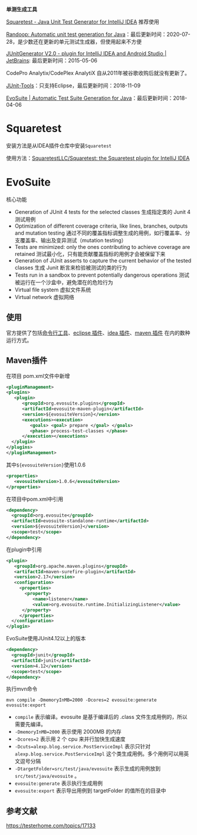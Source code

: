 **单测生成工具**

[Squaretest - Java Unit Test Generator for IntelliJ IDEA](https://squaretest.com/) 推荐使用

[Randoop: Automatic unit test generation for Java](https://randoop.github.io/randoop/)：最后更新时间：2020-07-28，是少数还在更新的单元测试生成器，但使用起来不方便

[JUnitGenerator V2.0 - plugin for IntelliJ IDEA and Android Studio | JetBrains](https://plugins.jetbrains.com/plugin/3064-junitgenerator-v2-0): 最后更新时间：2015-05-06

CodePro Analytix/CodePlex AnalytiX 自从2011年被谷歌收购后就没有更新了。

[JUnit-Tools](http://junit-tools.org/index.php)：只支持Eclipse，最后更新时间：2018-11-09

[EvoSuite | Automatic Test Suite Generation for Java](https://www.evosuite.org/)：最后更新时间：2018-04-06



# Squaretest

安装方法是从IDEA插件仓库中安装`Squaretest`



使用方法：[SquaretestLLC/Squaretest: the Squaretest plugin for IntelliJ IDEA](https://github.com/SquaretestLLC/Squaretest)



# EvoSuite

核心功能

- Generation of JUnit 4 tests for the selected classes
   生成指定类的 Junit 4 测试用例
- Optimization of different coverage criteria, like lines, branches, outputs and mutation testing
   通过不同的覆盖指标调整生成的用例，如行覆盖率、分支覆盖率、输出及变异测试（mutation testing）
- Tests are minimized: only the ones contributing to achieve coverage are retained
   测试最小化，只有能贡献覆盖指标的用例才会被保留下来
- Generation of JUnit asserts to capture the current behavior of the tested classes
   生成 Junit 断言来检验被测试的类的行为
- Tests run in a sandbox to prevent potentially dangerous operations
   测试被运行在一个沙盒中，避免潜在的危险行为
- Virtual file system
   虚拟文件系统
- Virtual network
   虚拟网络



## 使用

官方提供了包括[命令行工具](http://www.evosuite.org/documentation/commandline/)、[eclipse 插件](http://www.evosuite.org/documentation/eclipse-plugin/)、[idea 插件](http://www.evosuite.org/documentation/intellij-idea-plugin/)、[maven 插件](http://www.evosuite.org/documentation/maven-plugin/) 在内的数种运行方式。





## Maven插件

在项目 pom.xml文件中新增

```xml
<pluginManagement>
<plugins>
   <plugin>
      <groupId>org.evosuite.plugins</groupId>
      <artifactId>evosuite-maven-plugin</artifactId>
      <version>${evosuiteVersion}</version>
      <executions><execution>
         <goals> <goal> prepare </goal> </goals>
         <phase> process-test-classes </phase>
      </execution></executions>
  </plugin>
</plugins>
</pluginManagement>
```

其中`${evosuiteVersion}`使用1.0.6

```xml
<properties>
   <evosuiteVersion>1.0.6</evosuiteVersion>
</properties>
```

在项目中pom.xml中引用

```xml
<dependency>
  <groupId>org.evosuite</groupId>
  <artifactId>evosuite-standalone-runtime</artifactId>
  <version>${evosuiteVersion}</version>
  <scope>test</scope>
</dependency>
```

在plugin中引用

```xml
<plugin>
   <groupId>org.apache.maven.plugins</groupId>
   <artifactId>maven-surefire-plugin</artifactId>
   <version>2.17</version>
   <configuration>
     <properties>
       <property>
          <name>listener</name>
          <value>org.evosuite.runtime.InitializingListener</value>
      </property>
     </properties>
  </configuration>
</plugin>
```



EvoSuite使用JUnit4.12以上的版本

```xml
<dependency>
  <groupId>junit</groupId>
  <artifactId>junit</artifactId>
  <version>4.12</version>
  <scope>test</scope>
</dependency>
```





执行mvn命令

```
mvn compile -DmemoryInMB=2000 -Dcores=2 evosuite:generate evosuite:export
```

- `compile` 表示编译。evosuite 是基于编译后的 .class 文件生成用例的，所以需要先编译。
- `-DmemoryInMB=2000` 表示使用 2000MB 的内存
- `-Dcores=2` 表示用 2 个 cpu 来并行加快生成速度
- `-Dcuts=alexp.blog.service.PostServiceImpl` 表示只针对 `alexp.blog.service.PostServiceImpl` 这个类生成用例。多个用例可以用英文逗号分隔
- `-DtargetFolder=src/test/java/evosuite` 表示生成的用例放到 `src/test/java/evosuite` 。
- `evosuite:generate` 表示执行生成用例
- `evosuite:export` 表示导出用例到 targetFolder 的值所在的目录中

## 参考文献

https://testerhome.com/topics/17133

